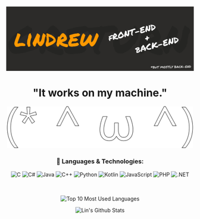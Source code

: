 
![Header](https://github.com/GReturn/GReturn/blob/main/github_readme-banner.png "Header")

<div align=center>

# "It works on my machine."
<img src="https://github.com/GReturn/GReturn/blob/main/Untitled1.svg" width="500px" />


### 🧰 Languages & Technologies:
![C](https://img.shields.io/badge/C-2C2B29?style=for-the-badge&logo=c&logoColor=FF9900)
![C#](https://img.shields.io/badge/C%23-2C2B29?style=for-the-badge&logo=c-sharp&logoColor=FF9900)
![Java](https://img.shields.io/badge/Java-2C2B29?style=for-the-badge&logo=java&logoColor=FF9900)
![C++](https://img.shields.io/badge/C++-2C2B29?style=for-the-badge&logo=c%2b%2b&logoColor=FF9900)
![Python](https://img.shields.io/badge/Python-2C2B29?style=for-the-badge&logo=python&logoColor=FF9900)
![Kotlin](https://img.shields.io/badge/Kotlin-2C2B29?style=for-the-badge&logo=kotlin&logoColor=FF9900)
![JavaScript](https://img.shields.io/badge/JavaScript-2C2B29?style=for-the-badge&logo=javascript&logoColor=FF9900)
![PHP](https://img.shields.io/badge/PHP-2C2B29?style=for-the-badge&logo=php&logoColor=FF9900)
![.NET](https://img.shields.io/badge/.NET-2C2B29?style=for-the-badge&logo=dotnet&logoColor=FF9900)

 
<!-- ![](https://komarev.com/ghpvc/?username=greturn&style=flat-square&color=FF9900) -->
<br><br>
<img alt="Top 10 Most Used Languages" src="https://github-readme-stats.vercel.app/api/top-langs/?username=GReturn&show_icons=true&hide_border=true&title_color=FF9900&text_color=FFFFFF&icon_color=FF9900&bg_color=2C2B29&langs_count=10" />


<img alt="Lin's Github Stats" src="https://github-readme-stats-eight-navy.vercel.app/api?username=GReturn&show_icons=true&hide_border=true&title_color=FF9900&text_color=FFFFFF&icon_color=FF9900&bg_color=2C2B29&" />
